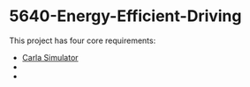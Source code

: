 # 5640-Energy-Efficient-Driving
This project has four core requirements:
- [Carla Simulator](http://carla.org/)
- 
- 
